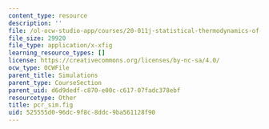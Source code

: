 ```yaml
---
content_type: resource
description: ''
file: /ol-ocw-studio-app/courses/20-011j-statistical-thermodynamics-of-biomolecular-systems-be-011j-spring-2004/525555d096dc9f8c8ddc9ba561128f90_pcr_sim.fig
file_size: 29920
file_type: application/x-xfig
learning_resource_types: []
license: https://creativecommons.org/licenses/by-nc-sa/4.0/
ocw_type: OCWFile
parent_title: Simulations
parent_type: CourseSection
parent_uid: d6d9dedf-c870-e00c-c617-07fadc378ebf
resourcetype: Other
title: pcr_sim.fig
uid: 525555d0-96dc-9f8c-8ddc-9ba561128f90
---
```

